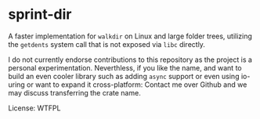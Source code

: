 # sprint-dir

A faster implementation for `walkdir` on Linux and large folder trees,
utilizing the `getdents` system call that is not exposed via `libc` directly.

I do not currently endorse contributions to this repository as the project is a
personal experimentation. Neverthless, if you like the name, and want to build
an even cooler library such as adding `async` support or even using io-uring or
want to expand it cross-platform: Contact me over Github and we may discuss
transferring the crate name.

License: WTFPL
